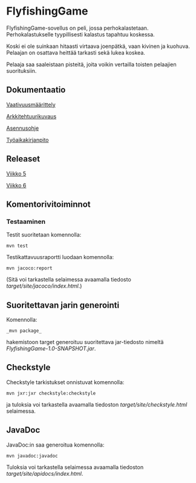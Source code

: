 # FlyfishingGame

FlyfishingGame-sovellus on peli, jossa perhokalastetaan. Perhokalastukselle tyypillisesti kalastus tapahtuu koskessa.

Koski ei ole suinkaan hitaasti virtaava joenpätkä, vaan kivinen ja kuohuva. Pelaajan on osattava heittää tarkasti sekä lukea koskea.

Pelaaja saa saaleistaan pisteitä, joita voikin vertailla toisten pelaajien suorituksiin.

## Dokumentaatio

[Vaativuusmäärittely](https://github.com/matiastamsi/ot-harjoitustyo/blob/master/dokumentaatio/vaatimusmaarittely.md)

[Arkkitehtuurikuvaus](https://github.com/matiastamsi/ot-harjoitustyo/blob/master/dokumentaatio/arkkitehtuuri.md)

[Asennusohje](https://github.com/matiastamsi/ot-harjoitustyo/blob/master/dokumentaatio/asennusohje.md)

[Työaikakirjanpito](https://github.com/matiastamsi/ot-harjoitustyo/blob/master/dokumentaatio/tyoaikakirjanpito.md)

## Releaset

[Viikko 5](https://github.com/matiastamsi/ot-harjoitustyo/releases/tag/viikko5)

[Viikko 6](https://github.com/matiastamsi/ot-harjoitustyo/releases/tag/viikko6)

## Komentorivitoiminnot

### Testaaminen

Testit suoritetaan komennolla:

    mvn test
    
Testikattavuusraportti luodaan komennolla:

    mvn jacoco:report
          
(Sitä voi tarkastella selaimessa avaamalla tiedosto _target/site/jacoco/index.html_.)

## Suoritettavan jarin generointi

Komennolla: 

    _mvn package_
    
hakemistoon target generoituu suoritettava jar-tiedosto nimeltä _FlyfishingGame-1.0-SNAPSHOT.jar_.

## Checkstyle

Checkstyle tarkistukset onnistuvat komennolla:

    mvn jxr:jxr checkstyle:checkstyle
  
ja tuloksia voi tarkastella avaamalla tiedoston _target/site/checkstyle.html_ selaimessa.

## JavaDoc

JavaDoc:in saa generoitua komennolla:

    mvn javadoc:javadoc

Tuloksia voi tarkastella selaimessa avaamalla tiedoston _target/site/apidocs/index.html_.


